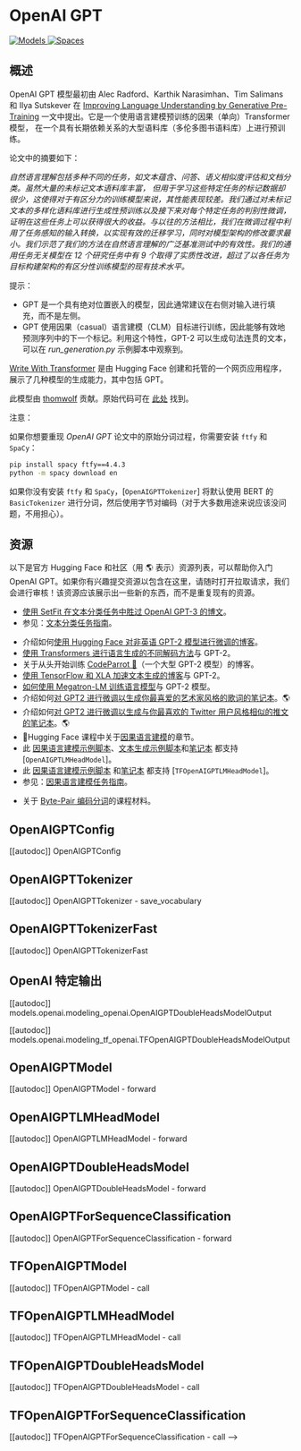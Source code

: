 <!--
版权所有 2020 年 HuggingFace 团队。版权所有。

根据 Apache 许可证第 2 版（“许可证”），你不得不遵守以下内容使用此文件，除非符合许可证的要求。
你可以在以下网址获取许可证的副本：

http://www.apache.org/licenses/LICENSE-2.0

除非适用的法律要求或书面同意，否则根据许可证分发的软件默认处于“按原样”状态，
不附带任何明示或暗示的担保或条件。请参阅许可证以了解许可证下的特定语言管理权和限制。

⚠️ 请注意，此文件采用 Markdown 格式，但包含我们的文档生成器（类似于 MDX）的特定语法，
可能在你的 Markdown 查看器中无法正确呈现。

-->

# OpenAI GPT

<div class="flex flex-wrap space-x-1">
<a href="https://huggingface.co/models?filter=openai-gpt">
<img alt="Models" src="https://img.shields.io/badge/All_model_pages-openai--gpt-blueviolet">
</a>
<a href="https://huggingface.co/spaces/docs-demos/openai-gpt">
<img alt="Spaces" src="https://img.shields.io/badge/%F0%9F%A4%97%20Hugging%20Face-Spaces-blue">
</a>
</div>

## 概述

OpenAI GPT 模型最初由 Alec Radford、Karthik Narasimhan、Tim Salimans 和 Ilya Sutskever 在
[Improving Language Understanding by Generative Pre-Training](https://s3-us-west-2.amazonaws.com/openai-assets/research-covers/language-unsupervised/language_understanding_paper.pdf)
一文中提出。它是一个使用语言建模预训练的因果（单向）Transformer 模型，
在一个具有长期依赖关系的大型语料库（多伦多图书语料库）上进行预训练。

论文中的摘要如下：

*自然语言理解包括多种不同的任务，如文本蕴含、问答、语义相似度评估和文档分类。虽然大量的未标记文本语料库丰富，
但用于学习这些特定任务的标记数据却很少，这使得对于有区分力的训练模型来说，其性能表现较差。我们通过对未标记文本的多样化语料库进行生成性预训练以及接下来对每个特定任务的判别性微调，证明在这些任务上可以获得很大的收益。与以往的方法相比，我们在微调过程中利用了任务感知的输入转换，以实现有效的迁移学习，同时对模型架构的修改要求最小。我们示范了我们的方法在自然语言理解的广泛基准测试中的有效性。我们的通用任务无关模型在 12 个研究任务中有 9 个取得了实质性改进，超过了以各任务为目标构建架构的有区分性训练模型的现有技术水平。*

提示：

- GPT 是一个具有绝对位置嵌入的模型，因此通常建议在右侧对输入进行填充，而不是左侧。
- GPT 使用因果（casual）语言建模（CLM）目标进行训练，因此能够有效地预测序列中的下一个标记。利用这个特性，GPT-2 可以生成句法连贯的文本，可以在 *run_generation.py* 示例脚本中观察到。

[Write With Transformer](https://transformer.huggingface.co/doc/gpt) 是由 Hugging Face 创建和托管的一个网页应用程序，展示了几种模型的生成能力，其中包括 GPT。

此模型由 [thomwolf](https://huggingface.co/thomwolf) 贡献。原始代码可在 [此处](https://github.com/openai/finetune-transformer-lm) 找到。

注意：

如果你想要重现 *OpenAI GPT* 论文中的原始分词过程，你需要安装 `ftfy` 和 `SpaCy`：

```bash
pip install spacy ftfy==4.4.3
python -m spacy download en
```

如果你没有安装 `ftfy` 和 `SpaCy`，[`OpenAIGPTTokenizer`] 将默认使用 BERT 的 `BasicTokenizer` 进行分词，然后使用字节对编码（对于大多数用途来说应该没问题，不用担心）。

## 资源

以下是官方 Hugging Face 和社区（用 🌎 表示）资源列表，可以帮助你入门 OpenAI GPT。如果你有兴趣提交资源以包含在这里，请随时打开拉取请求，我们会进行审核！该资源应该展示出一些新的东西，而不是重复现有的资源。

<PipelineTag pipeline="text-classification"/>

- [使用 SetFit 在文本分类任务中胜过 OpenAI GPT-3 的博文](https://www.philschmid.de/getting-started-setfit)。
- 参见：[文本分类任务指南](../tasks/sequence_classification)。

<PipelineTag pipeline="text-generation"/>

- 介绍如何[使用 Hugging Face 对非英语 GPT-2 模型进行微调的博客](https://www.philschmid.de/fine-tune-a-non-english-gpt-2-model-with-huggingface)。
- [使用 Transformers 进行语言生成的不同解码方法](https://huggingface.co/blog/how-to-generate)与 GPT-2。
- 关于从头开始训练 [CodeParrot 🦜](https://huggingface.co/blog/codeparrot)（一个大型 GPT-2 模型）的博客。
- [使用 TensorFlow 和 XLA 加速文本生成的博客](https://huggingface.co/blog/tf-xla-generate)与 GPT-2。
- [如何使用 Megatron-LM 训练语言模型](https://huggingface.co/blog/megatron-training)与 GPT-2 模型。
- 介绍如何[对 GPT2 进行微调以生成你最喜爱的艺术家风格的歌词的笔记本](https://colab.research.google.com/github/AlekseyKorshuk/huggingartists/blob/master/huggingartists-demo.ipynb)。🌎
- 介绍如何[对 GPT2 进行微调以生成与你最喜欢的 Twitter 用户风格相似的推文的笔记本](https://colab.research.google.com/github/borisdayma/huggingtweets/blob/master/huggingtweets-demo.ipynb)。🌎
- 🤗Hugging Face 课程中关于[因果语言建模](https://huggingface.co/course/en/chapter7/6?fw=pt#training-a-causal-language-model-from-scratch)的章节。
- 此 [因果语言建模示例脚本](https://github.com/huggingface/transformers/tree/main/examples/pytorch/language-modeling#gpt-2gpt-and-causal-language-modeling)、[文本生成示例脚本](https://github.com/huggingface/transformers/blob/main/examples/pytorch/text-generation/run_generation.py)和[笔记本](https://colab.research.google.com/github/huggingface/notebooks/blob/main/examples/language_modeling.ipynb) 都支持 [`OpenAIGPTLMHeadModel`]。
- 此 [因果语言建模示例脚本](https://github.com/huggingface/transformers/tree/main/examples/tensorflow/language-modeling#run_clmpy) 和[笔记本](https://colab.research.google.com/github/huggingface/notebooks/blob/main/examples/language_modeling-tf.ipynb) 都支持 [`TFOpenAIGPTLMHeadModel`]。
- 参见：[因果语言建模任务指南](../tasks/language_modeling)。

<PipelineTag pipeline="token-classification"/>

- 关于 [Byte-Pair 编码分词](https://huggingface.co/course/en/chapter6/5)的课程材料。

## OpenAIGPTConfig

[[autodoc]] OpenAIGPTConfig

## OpenAIGPTTokenizer

[[autodoc]] OpenAIGPTTokenizer
    - save_vocabulary

## OpenAIGPTTokenizerFast

[[autodoc]] OpenAIGPTTokenizerFast

## OpenAI 特定输出

[[autodoc]] models.openai.modeling_openai.OpenAIGPTDoubleHeadsModelOutput

[[autodoc]] models.openai.modeling_tf_openai.TFOpenAIGPTDoubleHeadsModelOutput

## OpenAIGPTModel

[[autodoc]] OpenAIGPTModel
    - forward

## OpenAIGPTLMHeadModel

[[autodoc]] OpenAIGPTLMHeadModel
    - forward

## OpenAIGPTDoubleHeadsModel

[[autodoc]] OpenAIGPTDoubleHeadsModel
    - forward

## OpenAIGPTForSequenceClassification

[[autodoc]] OpenAIGPTForSequenceClassification
    - forward

## TFOpenAIGPTModel

[[autodoc]] TFOpenAIGPTModel
    - call

## TFOpenAIGPTLMHeadModel

[[autodoc]] TFOpenAIGPTLMHeadModel
    - call

## TFOpenAIGPTDoubleHeadsModel

[[autodoc]] TFOpenAIGPTDoubleHeadsModel
    - call

## TFOpenAIGPTForSequenceClassification

[[autodoc]] TFOpenAIGPTForSequenceClassification
    - call
-->